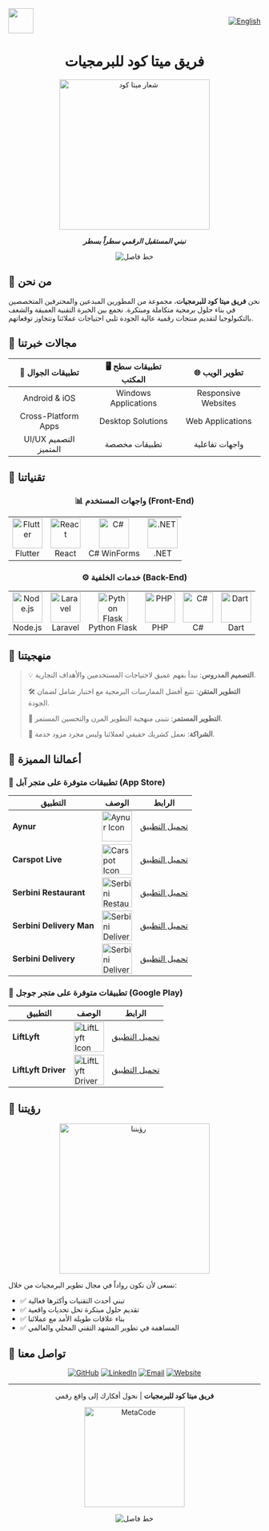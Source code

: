 <div style="display: flex; justify-content: space-between; align-items: center; width: 100%;">
  <a href="https://meta-code-ye.com"><img src="https://avatars.githubusercontent.com/u/170404605?v=4" width="50" /></a>
  <a href="README.md"><img src="https://img.shields.io/badge/lang-English-blue" alt="English" /></a>
</div>
<div align="center">
  
#  فريق ميتا كود للبرمجيات 

<img src="https://user-images.githubusercontent.com/74038190/238353480-219bcc70-f5dc-466b-9a60-29653d8e8433.gif" alt="شعار ميتا كود" width="300"/>

**_نبني المستقبل الرقمي سطراً بسطر_**

![خط فاصل](https://user-images.githubusercontent.com/74038190/212284100-561aa473-3905-4a80-b561-0d28506553ee.gif)

</div>

## 🔷 من نحن

نحن **فريق ميتا كود للبرمجيات**، مجموعة من المطورين المبدعين والمحترفين المتخصصين في بناء حلول برمجية متكاملة ومبتكرة. نجمع بين الخبرة التقنية العميقة والشغف بالتكنولوجيا لتقديم منتجات رقمية عالية الجودة تلبي احتياجات عملائنا وتتجاوز توقعاتهم.

## 🔷 مجالات خبرتنا

<div align="center">

| 📱 تطبيقات الجوال | 🖥️ تطبيقات سطح المكتب | 🌐 تطوير الويب |
|:-------------------:|:-------------------------:|:-------------------:|
| Android & iOS | Windows Applications | Responsive Websites |
| Cross-Platform Apps | Desktop Solutions | Web Applications |
| UI/UX التصميم المتميز | تطبيقات مخصصة | واجهات تفاعلية |

</div>

## 🔷 تقنياتنا

<div align="center">

### 📊 واجهات المستخدم (Front-End)

<table>
  <tr>
    <td align="center"><img src="https://img.icons8.com/color/96/000000/flutter.png" width="60" alt="Flutter"/><br/>Flutter</td>
    <td align="center"><img src="https://img.icons8.com/plasticine/100/000000/react.png" width="60" alt="React"/><br/>React</td>
    <td align="center"><img src="https://img.icons8.com/color/96/000000/c-sharp-logo.png" width="60" alt="C#"/><br/>C# WinForms</td>
    <td align="center"><img src="https://img.icons8.com/color/96/000000/net-framework.png" width="60" alt=".NET"/><br/>.NET</td>
  </tr>
</table>

### ⚙️ خدمات الخلفية (Back-End)

<table>
  <tr>
    <td align="center"><img src="https://img.icons8.com/color/96/000000/nodejs.png" width="60" alt="Node.js"/><br/>Node.js</td>
    <td align="center"><img src="https://img.icons8.com/fluency/96/000000/laravel.png" width="60" alt="Laravel"/><br/>Laravel</td>
    <td align="center"><img src="https://img.icons8.com/color/96/000000/python.png" width="60" alt="Python Flask"/><br/>Python Flask</td>
    <td align="center"><img src="https://img.icons8.com/officel/80/000000/php-logo.png" width="60" alt="PHP"/><br/>PHP</td>
    <td align="center"><img src="https://img.icons8.com/color/96/000000/c-sharp-logo.png" width="60" alt="C#"/><br/>C#</td>
    <td align="center"><img src="https://img.icons8.com/color/96/000000/dart.png" width="60" alt="Dart"/><br/>Dart</td>
  </tr>
</table>

</div>

## 🔷 منهجيتنا

> 💡 **التصميم المدروس**: نبدأ بفهم عميق لاحتياجات المستخدمين والأهداف التجارية.
> 
> 🛠️ **التطوير المتقن**: نتبع أفضل الممارسات البرمجية مع اختبار شامل لضمان الجودة.
> 
> 🔄 **التطوير المستمر**: نتبنى منهجية التطوير المرن والتحسين المستمر.
> 
> 🤝 **الشراكة**: نعمل كشريك حقيقي لعملائنا وليس مجرد مزود خدمة.

## 🔷 أعمالنا المميزة

### 📲 تطبيقات متوفرة على متجر آبل (App Store)

| التطبيق | الوصف | الرابط |
|---------|--------|--------|
| **Aynur** | <img src="https://is1-ssl.mzstatic.com/image/thumb/Purple211/v4/ac/9c/6a/ac9c6a93-1409-cdbf-7f81-24abb2ae6a58/AppIcon-1x_U007emarketing-0-11-0-0-85-220-0.png/230x0w.webp" alt="Aynur Icon" align="center" width="60"/> | [تحميل التطبيق](https://apps.apple.com/us/app/aynur/id6743452665) |
| **Carspot Live** | <img src="https://is1-ssl.mzstatic.com/image/thumb/Purple221/v4/a7/81/31/a7813152-c959-e7ca-efb7-1e307df5390c/AppIcon-1x_U007emarketing-0-10-0-85-220-0.png/230x0w.webp" alt="Carspot Icon" align="center" width="60"/> | [تحميل التطبيق](https://apps.apple.com/us/app/carspot-live/id6739596635) |
| **Serbini Restaurant** | <img src="https://is1-ssl.mzstatic.com/image/thumb/Purple211/v4/b0/eb/f1/b0ebf17f-7aee-b3d6-42f0-753f140084d4/AppIcon-0-0-1x_U007emarketing-0-11-0-85-220.png/230x0w.webp" alt="Serbini Restaurant Icon" align="center" width="60"/> | [تحميل التطبيق](https://apps.apple.com/us/app/serbini-restaurant/id6738758025) |
| **Serbini Delivery Man** | <img src="https://is1-ssl.mzstatic.com/image/thumb/Purple221/v4/75/4f/03/754f0358-2ff7-7c02-c8e5-cf8863936c19/AppIcon-0-0-1x_U007emarketing-0-8-0-85-220.png/146x0w.webp" alt="Serbini Delivery Man Icon" align="center" width="60"/> | [تحميل التطبيق](https://apps.apple.com/us/app/serbini-delivery-man/id6738761805) |
| **Serbini Delivery** | <img src="https://is1-ssl.mzstatic.com/image/thumb/Purple211/v4/7a/5b/4d/7a5b4d5b-7934-478b-bbec-0da78e101b7b/AppIcon-0-0-1x_U007emarketing-0-11-0-85-220.png/146x0w.webp" alt="Serbini Delivery Icon" align="center" width="60"/> | [تحميل التطبيق](https://apps.apple.com/us/app/serbini-delivery/id6445826834) |

### 📱 تطبيقات متوفرة على متجر جوجل (Google Play)

| التطبيق | الوصف | الرابط |
|---------|--------|--------|
| **LiftLyft** | <img src="https://play-lh.googleusercontent.com/trdK26XT8Xcx1crIuuVnWGLRn7KrUj6fyRum9CLTatkZ-DYIcik2AIR9pq7bZu-P7N5N=w240-h480-rw" alt="LiftLyft Icon" align="center" width="60"/> | [تحميل التطبيق](https://play.google.com/store/apps/details?id=com.liftlyft.app) |
| **LiftLyft Driver** | <img src="https://play-lh.googleusercontent.com/4OP0As5_OyFC2-3RAc5NQCM_o_sFL8I4kQNsj1WeHd9t323Fb9Wc4uhgHXAaMjD7M6M=w240-h480-rw" alt="LiftLyft Driver Icon" align="center" width="60"/> | [تحميل التطبيق](https://play.google.com/store/apps/details?id=com.liftlyft.app.driver) |

## 🔷 رؤيتنا

<div align="center">
  <img src="https://user-images.githubusercontent.com/74038190/219923809-b86dc415-a0c2-4a38-bc88-ad6cf06395a8.gif" width="300" alt="رؤيتنا"/>
</div>

نسعى لأن نكون رواداً في مجال تطوير البرمجيات من خلال:

* ✅ تبني أحدث التقنيات وأكثرها فعالية
* ✅ تقديم حلول مبتكرة تحل تحديات واقعية
* ✅ بناء علاقات طويلة الأمد مع عملائنا
* ✅ المساهمة في تطوير المشهد التقني المحلي والعالمي

## 🔷 تواصل معنا

<div align="center">

[![GitHub](https://img.shields.io/badge/GitHub-181717?style=for-the-badge&logo=github&logoColor=white)](https://github.com/metacodey)
[![LinkedIn](https://img.shields.io/badge/LinkedIn-0077B5?style=for-the-badge&logo=linkedin&logoColor=white)](https://linkedin.com/company/metacode)
[![Email](https://img.shields.io/badge/Email-D14836?style=for-the-badge&logo=gmail&logoColor=white)](mailto:metacode34ye@gmail.com)
[![Website](https://img.shields.io/badge/Website-4285F4?style=for-the-badge&logo=google-chrome&logoColor=white)](https://meta-code-ye.com/)

</div>

<div align="center">

---

**فريق ميتا كود للبرمجيات** | نحول أفكارك إلى واقع رقمي

<img src="https://user-images.githubusercontent.com/74038190/213866269-5d00981c-7c98-46d7-8a8e-16f462e35dc5.gif" width="200" alt="MetaCode"/>

![خط فاصل](https://user-images.githubusercontent.com/74038190/212284100-561aa473-3905-4a80-b561-0d28506553ee.gif)

</div>
